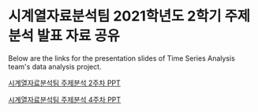 # 시계열자료분석팀 2021학년도 2학기 주제분석 발표 자료 공유
Below are the links for the presentation slides of Time Series Analysis team's data analysis project.

[시계열자료분석팀 주제분석 2주차 PPT](https://drive.google.com/file/d/1psHAFKcnfbxs-imCTpj_D36ws97anaOx/view?usp=sharing)

[시계열자료분석팀 주제분석 4주차 PPT](https://drive.google.com/file/d/1cQ2xgd8a1fHaV-0iMLjFcuOmAI0pqbJF/view?usp=sharing)
